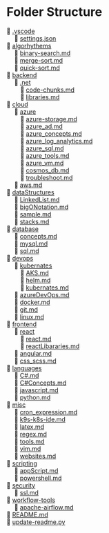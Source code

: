 # Folder Structure  
:file_folder: [.vscode](./.vscode)  
&emsp; :page_with_curl: [settings.json](./.vscode/settings.json)  
:file_folder: [algorhythems](./algorhythems)  
&emsp; :page_with_curl: [binary-search.md](./algorhythems/binary-search.md)  
&emsp; :page_with_curl: [merge-sort.md](./algorhythems/merge-sort.md)  
&emsp; :page_with_curl: [quick-sort.md](./algorhythems/quick-sort.md)  
:file_folder: [backend](./backend)  
&emsp; :file_folder: [.net](./backend/.net)  
&emsp;&emsp; :page_with_curl: [code-chunks.md](./backend/.net/code-chunks.md)  
&emsp;&emsp; :page_with_curl: [libraries.md](./backend/.net/libraries.md)  
:file_folder: [cloud](./cloud)  
&emsp; :file_folder: [azure](./cloud/azure)  
&emsp;&emsp; :page_with_curl: [azure-storage.md](./cloud/azure/azure-storage.md)  
&emsp;&emsp; :page_with_curl: [azure_ad.md](./cloud/azure/azure_ad.md)  
&emsp;&emsp; :page_with_curl: [azure_concepts.md](./cloud/azure/azure_concepts.md)  
&emsp;&emsp; :page_with_curl: [azure_log_analytics.md](./cloud/azure/azure_log_analytics.md)  
&emsp;&emsp; :page_with_curl: [azure_sql.md](./cloud/azure/azure_sql.md)  
&emsp;&emsp; :page_with_curl: [azure_tools.md](./cloud/azure/azure_tools.md)  
&emsp;&emsp; :page_with_curl: [azure_vm.md](./cloud/azure/azure_vm.md)  
&emsp;&emsp; :page_with_curl: [cosmos_db.md](./cloud/azure/cosmos_db.md)  
&emsp;&emsp; :page_with_curl: [troubleshoot.md](./cloud/azure/troubleshoot.md)  
&emsp; :page_with_curl: [aws.md](./cloud/aws.md)  
:file_folder: [dataStructures](./dataStructures)  
&emsp; :page_with_curl: [LinkedList.md](./dataStructures/LinkedList.md)  
&emsp; :page_with_curl: [bigONotation.md](./dataStructures/bigONotation.md)  
&emsp; :page_with_curl: [sample.md](./dataStructures/sample.md)  
&emsp; :page_with_curl: [stacks.md](./dataStructures/stacks.md)  
:file_folder: [database](./database)  
&emsp; :page_with_curl: [concepts.md](./database/concepts.md)  
&emsp; :page_with_curl: [mysql.md](./database/mysql.md)  
&emsp; :page_with_curl: [sql.md](./database/sql.md)  
:file_folder: [devops](./devops)  
&emsp; :file_folder: [kubernates](./devops/kubernates)  
&emsp;&emsp; :page_with_curl: [AKS.md](./devops/kubernates/AKS.md)  
&emsp;&emsp; :page_with_curl: [helm.md](./devops/kubernates/helm.md)  
&emsp;&emsp; :page_with_curl: [kubernates.md](./devops/kubernates/kubernates.md)  
&emsp; :page_with_curl: [azureDevOps.md](./devops/azureDevOps.md)  
&emsp; :page_with_curl: [docker.md](./devops/docker.md)  
&emsp; :page_with_curl: [git.md](./devops/git.md)  
&emsp; :page_with_curl: [linux.md](./devops/linux.md)  
:file_folder: [frontend](./frontend)  
&emsp; :file_folder: [react](./frontend/react)  
&emsp;&emsp; :page_with_curl: [react.md](./frontend/react/react.md)  
&emsp;&emsp; :page_with_curl: [reactLibararies.md](./frontend/react/reactLibararies.md)  
&emsp; :page_with_curl: [angular.md](./frontend/angular.md)  
&emsp; :page_with_curl: [css_scss.md](./frontend/css_scss.md)  
:file_folder: [languages](./languages)  
&emsp; :page_with_curl: [C#.md](./languages/C#.md)  
&emsp; :page_with_curl: [C#Concepts.md](./languages/C#Concepts.md)  
&emsp; :page_with_curl: [javascript.md](./languages/javascript.md)  
&emsp; :page_with_curl: [python.md](./languages/python.md)  
:file_folder: [misc](./misc)  
&emsp; :page_with_curl: [cron_expression.md](./misc/cron_expression.md)  
&emsp; :page_with_curl: [k9s-k8s-ide.md](./misc/k9s-k8s-ide.md)  
&emsp; :page_with_curl: [latex.md](./misc/latex.md)  
&emsp; :page_with_curl: [regex.md](./misc/regex.md)  
&emsp; :page_with_curl: [tools.md](./misc/tools.md)  
&emsp; :page_with_curl: [vim.md](./misc/vim.md)  
&emsp; :page_with_curl: [websites.md](./misc/websites.md)  
:file_folder: [scripting](./scripting)  
&emsp; :page_with_curl: [appScript.md](./scripting/appScript.md)  
&emsp; :page_with_curl: [powershell.md](./scripting/powershell.md)  
:file_folder: [security](./security)  
&emsp; :page_with_curl: [ssl.md](./security/ssl.md)  
:file_folder: [workflow-tools](./workflow-tools)  
&emsp; :page_with_curl: [apache-airflow.md](./workflow-tools/apache-airflow.md)  
:page_with_curl: [README.md](./README.md)  
:page_with_curl: [update-readme.py](./update-readme.py)  
